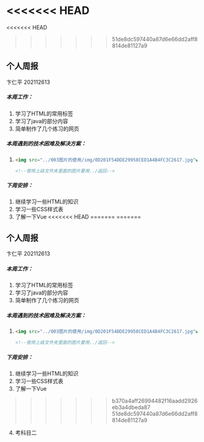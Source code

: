 <<<<<<< HEAD
=======
<<<<<<< HEAD
>>>>>>> 51de8dc597440a87d6e66dd2aff8814de81127a9
## 个人周报

卞仁平 202112613

##### 本周工作：

1. 学习了HTML的常用标签
2. 学习了java的部分内容
3. 简单制作了几个练习的网页

##### 本周遇到的技术困难及解决方案：

1. ```html
   <img src="../003图片的使用/img/0D201F54DDE29958CED1A4B4FC3C2617.jpg"width="60px">two
   
   <!--使用上级文件夹里面的图片要用../返回-->
   ```

##### 下周安排：

1. 继续学习一些HTML的知识
2. 学习一些CSS样式表
3. 了解一下Vue
<<<<<<< HEAD
=======
=======
## 个人周报

卞仁平 202112613

##### 本周工作：

1. 学习了HTML的常用标签
2. 学习了java的部分内容
3. 简单制作了几个练习的网页

##### 本周遇到的技术困难及解决方案：

1. ```html
   <img src="../003图片的使用/img/0D201F54DDE29958CED1A4B4FC3C2617.jpg"width="60px">two
   
   <!--使用上级文件夹里面的图片要用../返回-->
   ```

##### 下周安排：

1. 继续学习一些HTML的知识
2. 学习一些CSS样式表
3. 了解一下Vue
>>>>>>> b370a4aff26994482f16aadd2926eb3a4dbeda87
>>>>>>> 51de8dc597440a87d6e66dd2aff8814de81127a9
4. 考科目二